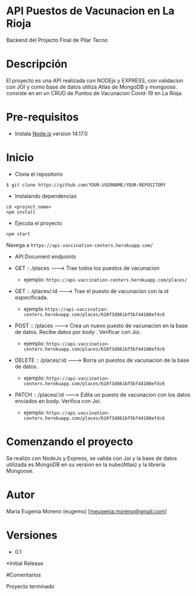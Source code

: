 # API Puestos de Vacunacion en La Rioja
Backend del Projecto Final de Pilar Tecno

# Descripción

El proyecto es una API realizada con NODEjs y EXPRESS, con validacion con JOI y como base de datos utiliza Atlas de MongoDB y mongoose.
consiste en en un CRUD  de Puntos de Vacunacion Covid-19 en La Rioja.

# Pre-requisitos
- Instala [Node.js](https://nodejs.org/en/) version 14.17.0

# Inicio
- Clona el repositorio
```
$ git clone https://github.com/YOUR-USERNAME/YOUR-REPOSITORY
```
- Instalando dependencias
```
cd <project_name>
npm install
```
- Ejecuta el proyecto
```
npm start
```

 Navega a `https://api-vaccination-centers.herokuapp.com/`

- API Document endpoints
 
- GET :: /places ---> Trae todos los puestos de vacunacion 
    - ejemplo: `https://api-vaccination-centers.herokuapp.com/places/`
  
- GET :: /places/:id ---> Trae el puesto de vacunacion con la id especificada.
    - ejemplo  `https://api-vaccination-centers.herokuapp.com/places/610f3d861bf5bf44108efdc6`
 
- POST :: /places ---> Crea un nuevo puesto de vacunacion en la base de datos. Recibe datos por body . Verificar con Joi.
    - ejemplo: `https://api-vaccination-centers.herokuapp.com/places/610f3d861bf5bf44108efdc6` 

- DELETE :: /places/:id ---> Borra un puestos de vacunacion de la base de datos.
    - ejemplo: `https://api-vaccination-centers.herokuapp.com/places/610f3d861bf5bf44108efdc6`

- PATCH :: /places/:id  ---> Edita un puesto de vacunacion con los datos enviados en body. Verifica con Joi.
    - ejemplo: `https://api-vaccination-centers.herokuapp.com/places/610f3d861bf5bf44108efdc6`

# Comenzando el proyecto
 Se realizo con NodeJs y Express, se valida con Joi y la base de datos utilizada es MongoDB en su version en la nube(Atlas) y la libreria Mongoose.

# Autor
Maria Eugenia Moreno (eugemo)
[meugenia.moreno@gmail.com]

# Versiones
* 0.1

*Initial Release

#Comentarios

Proyecto terminado
